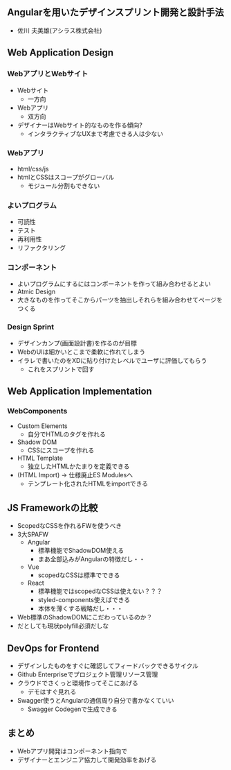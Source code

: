 ## Angularを⽤いたデザインスプリント開発と設計⼿法

- 佐川 夫美雄(アシラス株式会社)

## Web Application Design

### WebアプリとWebサイト

- Webサイト
    - 一方向
- Webアプリ
    - 双方向
- デザイナーはWebサイト的なものを作る傾向?
    - インタラクティブなUXまで考慮できる人は少ない

### Webアプリ

- html/css/js
- htmlとCSSはスコープがグローバル
    - モジュール分割もできない

### よいプログラム

- 可読性
- テスト
- 再利用性
- リファクタリング

### コンポーネント

- よいプログラムにするにはコンポーネントを作って組み合わせるとよい
- Atmic Design
- 大きなものを作ってそこからパーツを抽出しそれらを組み合わせてページをつくる

### Design Sprint

- デザインカンプ(画面設計書)を作るのが目標
- WebのUIは細かいとこまで柔軟に作れてしまう
- イラレで書いたのをXDに貼り付けたレベルでユーザに評価してもらう
    - これをスプリントで回す

## Web Application Implementation

### WebComponents

- Custom Elements
    - 自分でHTMLのタグを作れる
- Shadow DOM
    - CSSにスコープを作れる
- HTML Template
    - 独立したHTMLかたまりを定義できる
- (HTML Import) -> 仕様廃止ES Modulesへ
    - テンプレート化されたHTMLをimportできる

## JS Frameworkの比較

- ScopedなCSSを作れるFWを使うべき
- 3大SPAFW
    - Angular
        - 標準機能でShadowDOM使える
        - まあ全部込みがAngularの特徴だし・・
    - Vue
        - scopedなCSSは標準でできる
    - React
        - 標準機能ではscopedなCSSは使えない？？？
        - styled-components使えばできる
        - 本体を薄くする戦略だし・・・
- Web標準のShadowDOMにこだわっているのか？
- だとしても現状polyfill必須だしな

## DevOps for Frontend

- デザインしたものをすぐに確認してフィードバックできるサイクル
- Github Enterpriseでプロジェクト管理リソース管理
- クラウドでさくっと環境作ってそこにあげる
    - デモはすぐ見れる
- Swagger使うとAngularの通信周り自分で書かなくていい
    - Swagger Codegenで生成できる

## まとめ

- Webアプリ開発はコンポーネント指向で
- デザイナーとエンジニア協力して開発効率をあげる


